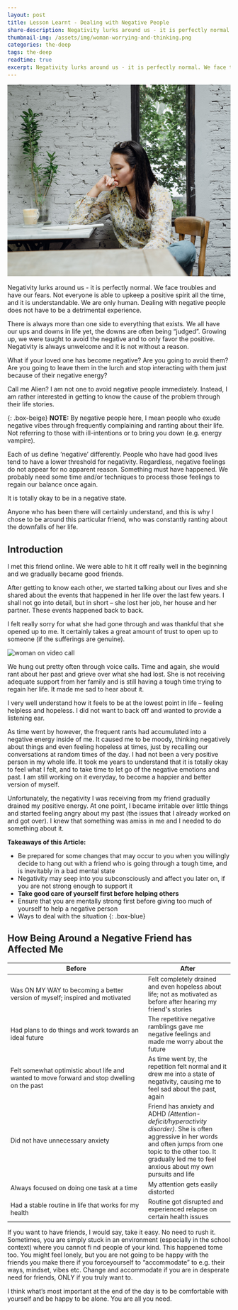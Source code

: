 ```yaml
---
layout: post
title: Lesson Learnt - Dealing with Negative People
share-description: Negativity lurks around us - it is perfectly normal. We face troubles and have our fears. Not everyone is able to upkeep a positive spirit all the time, and it is understandable. We are only human. Dealing with negative people does not have to be a detrimental experience.
thumbnail-img: /assets/img/woman-worrying-and-thinking.png
categories: the-deep
tags: the-deep
readtime: true
excerpt: Negativity lurks around us - it is perfectly normal. We face troubles and have our fears. Not everyone is able to upkeep a positive spirit all the time, and it is understandable. We are only human. Dealing with negative people does not have to be a detrimental experience.
---
```


![woman worrying](/assets/img/woman-worrying-and-thinking.png)

Negativity lurks around us - it is perfectly normal. We face troubles and have our fears. Not everyone is able to upkeep a positive spirit all the time, and it is understandable. We are only human. Dealing with negative people does not have to be a detrimental experience.

There is always more than one side to everything that exists. We all have our ups and downs in life yet, the downs are often being “judged”. Growing up, we were taught to avoid the negative and to only favor the positive. Negativity is always unwelcome and it is not without a reason.

What if your loved one has become negative? Are you going to avoid them? Are you going to leave them in the lurch and stop interacting with them just because of their negative energy?

Call me Alien? I am not one to avoid negative people immediately. Instead, I am rather interested in getting to know the cause of the problem through their life stories.

{: .box-beige}
**NOTE:** By negative people here, I mean people who exude negative vibes through frequently complaining and ranting about their life. Not referring to those with ill-intentions or to bring you down (e.g. energy vampire). 

Each of us define ‘negative’ differently. People who have had good lives tend to have a lower threshold for negativity. Regardless, negative feelings do not appear for no apparent reason. Something must have happened. We probably need some time and/or techniques to process those feelings to regain our balance once again. 

It is totally okay to be in a negative state.

Anyone who has been there will certainly understand, and this is why I chose to be around this particular friend, who was constantly ranting about the downfalls of her life.

## Introduction

I met this friend online. We were able to hit it off really well in the beginning and we gradually became good friends.

After getting to know each other, we started talking about our lives and she shared about the events that happened in her life over the last few years. I shall not go into detail, but in short – she lost her job, her house and her partner. These events happened back to back.

I felt really sorry for what she had gone through and was thankful that she opened up to me. It certainly takes a great amount of trust to open up to someone (if the sufferings are genuine).

![woman on video call](https://images.pexels.com/photos/4049991/pexels-photo-4049991.jpeg?auto=compress&cs=tinysrgb&w=1260&h=750&dpr=1)

We hung out pretty often through voice calls. Time and again, she would rant about her past and grieve over what she had lost. She is not receiving adequate support from her family and is still having a tough time trying to regain her life. It made me sad to hear about it.

I very well understand how it feels to be at the lowest point in life – feeling helpless and hopeless. I did not want to back off and wanted to provide a listening ear.

As time went by however, the frequent rants had accumulated into a negative energy inside of me. It caused me to be moody, thinking negatively about things and even feeling hopeless at times, just by recalling our conversations at random times of the day.
I had not been a very positive person in my whole life. It took me years to understand that it is totally okay to feel what I felt, and to take time to let go of the negative emotions and past. I am still working on it everyday, to become a happier and better version of myself.

Unfortunately, the negativity I was receiving from my friend gradually drained my positive energy. At one point, I became irritable over little things and started feeling angry about my past (the issues that I already worked on and got over). I knew that something was amiss in me and I needed to do something about it.

**Takeaways of this Article:**
* Be prepared for some changes that may occur to you when you willingly decide to hang out with a friend who is going through a tough time, and is inevitably in a bad mental state
* Negativity may seep into you subconsciously and affect you later on, if you are not strong enough to support it
* **Take good care of yourself first before helping others**
* Ensure that you are mentally strong first before giving too much of yourself to help a negative person
* Ways to deal with the situation
{: .box-blue}

## How Being Around a Negative Friend has Affected Me

| <span style="display: inline-block; width:285px">Before</span> | After |
|---|---|
| <span class style="cell-color: #ff3838">Was ON MY WAY to becoming a better version of myself; inspired and motivated</span> | Felt completely drained and even hopeless about life; not as motivated as before after hearing my friend's stories |
| Had plans to do things and work towards an ideal future | The repetitive negative ramblings gave me negative feelings and made me worry about the future |
| Felt somewhat optimistic about life and wanted to move forward and stop dwelling on the past | As time went by, the repetition felt normal and it drew me into a state of negativity, causing me to feel sad about the past, again |
| Did not have unnecessary anxiety | Friend has anxiety and ADHD _(Attention-deficit/hyperactivity disorder)_. She is often aggressive in her words and often jumps from one topic to the other too. It gradually led me to feel anxious about my own pursuits and life |
| Always focused on doing one task at a time | My attention gets easily distorted |
| Had a stable routine in life that works for my health | Routine got disrupted and experienced relapse on certain health issues |


If you want to have friends, I would say, take it easy. No need to rush it. Sometimes, you are simply stuck in an environment (especially in the school context) where you cannot fi nd people of your kind. This happened tome too. You might feel lonely, but you are not going to be happy with the friends you make there if you forceyourself to “accommodate” to e.g. their ways, mindset, vibes etc. Change and accommodate if you are in desperate need for friends, ONLY if you truly want to.

I think what’s most important at the end of the day is to be comfortable with yourself and be happy to be alone. You are all you need.
